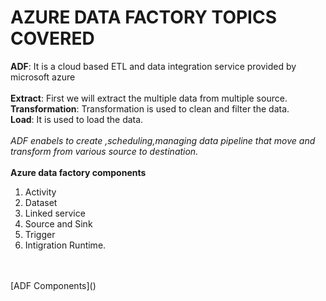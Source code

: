 # AZURE DATA FACTORY TOPICS COVERED
**ADF**:   It is a cloud based ETL and data integration service provided by microsoft azure
<br>
<br>
**Extract**:  First we will extract the multiple data from multiple source.
<br>
**Transformation**: Transformation is used to clean and filter the data.
<br>
**Load**: It is used to load the data.
<br>
<br>
*ADF enabels to create ,scheduling,managing data pipeline that move and transform from various source to destination.*
<br>
<br>
**Azure data factory components**
1. Activity <br>
2. Dataset <br>
3. Linked service <br>
4. Source and Sink <br>
5. Trigger <br>
6. Intigration Runtime.
<br>
<br>
[ADF Components]()





